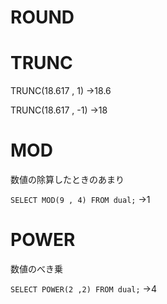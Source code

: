 # ROUND
# TRUNC
TRUNC(18.617 , 1)
→18.6

TRUNC(18.617 , -1)
→18
# MOD
数値の除算したときのあまり

`SELECT MOD(9 , 4) FROM dual;`
→1
# POWER
数値のべき乗

`SELECT POWER(2 ,2) FROM dual;`
→4